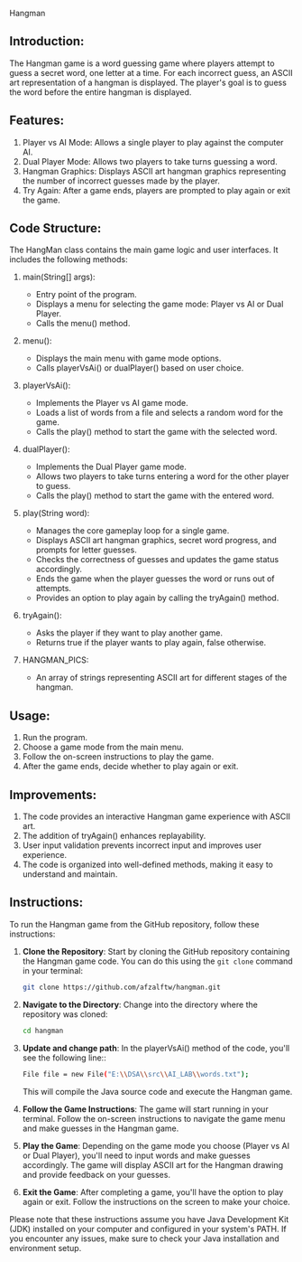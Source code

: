Hangman

Introduction:
----------------
The Hangman game is a word guessing game where players attempt to guess a secret word, one letter at a time. For each incorrect guess, an ASCII art representation of a hangman is displayed. The player's goal is to guess the word before the entire hangman is displayed.

Features:
---------
1. Player vs AI Mode: Allows a single player to play against the computer AI.
2. Dual Player Mode: Allows two players to take turns guessing a word.
3. Hangman Graphics: Displays ASCII art hangman graphics representing the number of incorrect guesses made by the player.
4. Try Again: After a game ends, players are prompted to play again or exit the game.

Code Structure:
---------------
The HangMan class contains the main game logic and user interfaces. It includes the following methods:

1. main(String[] args):
   - Entry point of the program.
   - Displays a menu for selecting the game mode: Player vs AI or Dual Player.
   - Calls the menu() method.

2. menu():
   - Displays the main menu with game mode options.
   - Calls playerVsAi() or dualPlayer() based on user choice.

3. playerVsAi():
   - Implements the Player vs AI game mode.
   - Loads a list of words from a file and selects a random word for the game.
   - Calls the play() method to start the game with the selected word.

4. dualPlayer():
   - Implements the Dual Player game mode.
   - Allows two players to take turns entering a word for the other player to guess.
   - Calls the play() method to start the game with the entered word.

5. play(String word):
   - Manages the core gameplay loop for a single game.
   - Displays ASCII art hangman graphics, secret word progress, and prompts for letter guesses.
   - Checks the correctness of guesses and updates the game status accordingly.
   - Ends the game when the player guesses the word or runs out of attempts.
   - Provides an option to play again by calling the tryAgain() method.

6. tryAgain():
   - Asks the player if they want to play another game.
   - Returns true if the player wants to play again, false otherwise.

7. HANGMAN_PICS:
   - An array of strings representing ASCII art for different stages of the hangman.

Usage:
------
1. Run the program.
2. Choose a game mode from the main menu.
3. Follow the on-screen instructions to play the game.
4. After the game ends, decide whether to play again or exit.

Improvements:
-------------
1. The code provides an interactive Hangman game experience with ASCII art.
2. The addition of tryAgain() enhances replayability.
3. User input validation prevents incorrect input and improves user experience.
4. The code is organized into well-defined methods, making it easy to understand and maintain.

Instructions:
-------------
To run the Hangman game from the GitHub repository, follow these instructions:

1. **Clone the Repository**: Start by cloning the GitHub repository containing the Hangman game code. You can do this using the `git clone` command in your terminal:

   ```bash
   git clone https://github.com/afzalftw/hangman.git
   ```


2. **Navigate to the Directory**: Change into the directory where the repository was cloned:

   ```bash
   cd hangman
   ```

3. **Update and change path**:  In the playerVsAi() method of the code, you'll see the following line::

   ```bash
   File file = new File("E:\\DSA\\src\\AI_LAB\\words.txt");
   ```

   This will compile the Java source code and execute the Hangman game.

4. **Follow the Game Instructions**: The game will start running in your terminal. Follow the on-screen instructions to navigate the game menu and make guesses in the Hangman game.

5. **Play the Game**: Depending on the game mode you choose (Player vs AI or Dual Player), you'll need to input words and make guesses accordingly. The game will display ASCII art for the Hangman drawing and provide feedback on your guesses.

6. **Exit the Game**: After completing a game, you'll have the option to play again or exit. Follow the instructions on the screen to make your choice.

Please note that these instructions assume you have Java Development Kit (JDK) installed on your computer and configured in your system's PATH. If you encounter any issues, make sure to check your Java installation and environment setup.

